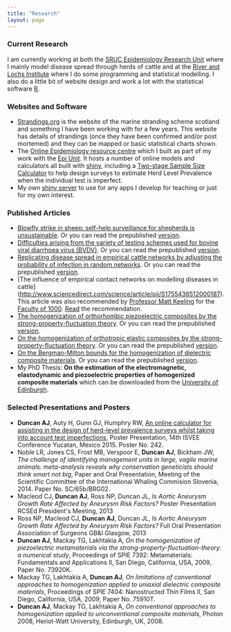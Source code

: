 ```yaml
---
title: "Research"
layout: page
---
```


### Current Research

I am currently working at both the [SRUC Epidemiology Research Unit](http://www.sruc.ac.uk/info/120249/epidemiology_research_unit) where I mainly model disease spread through herds of cattle and at the [River and Lochs Institute](http://www.uhi.ac.uk/en/research-enterprise/res-themes/environmental/rivers-and-lochs-institute) where I do some programming and statistical modelling. I also do a little bit of website design and work a lot with the statistical software [R](http://cran.r-project.org/).

### Websites and Software

- [Strandings.org](http://www.strandings.org) is the website of the marine stranding scheme scotland and something I have been working with for a few years. This website has details of strandings (once they have been confirmed and/or post mortemed) and they can be mapped or basic statistical charts shown. 
- The [Online Epidemiology resource centre](http://epidemiology.sruc.ac.uk) which I built as part of my work with the  [Epi Unit](http://www.sruc.ac.uk/info/120249/epidemiology_research_unit). It hosts a number of online models and calculators all built with [shiny](http://shiny.rstudio.com/), including a [Two-stage Sample Size Calculator](http://epidemiology.sruc.ac.uk/shiny/apps/Two-stageSampleSizeCalculator/) to help design surveys to estimate Herd Level Prevalence when the individual test is imperfect. 
- My own [shiny server](https://shiny.aj2duncan.com/) to use for any apps I develop for teaching or just for my own interest.
    

### Published Articles
- [Blowfly strike in sheep: self-help surveillance for shepherds is unsustainable](http://veterinaryrecord.bmj.com/content/180/11/280.1.full). Or you can read the prepublished [version](http://openaccess.sruc.ac.uk/handle/11262/11171).
- [Difficulties arising from the variety of testing schemes used for bovine viral diarrhoea virus (BVDV)](http://veterinaryrecord.bmj.com/cgi/content/full/vr.103329). Or you can read the prepublished [version](http://openaccess.sruc.ac.uk/handle/11262/10928).
- [Replicating disease spread in empirical cattle networks by adjusting the probability of infection in random networks](http://www.sciencedirect.com/science/article/pii/S0040580914000653). Or you can read the prepublished [version](http://openaccess.sruc.ac.uk/bitstream/11262/10508/2/10508.pdf).
- [The influence of empirical contact networks on modelling diseases in cattle] (http://www.sciencedirect.com/science/article/pii/S1755436512000187). This article was also recommended by [Professor Matt Keeling](http://www2.warwick.ac.uk/fac/sci/maths/people/staff/matt_keeling/) for the [Faculty of 1000](http://f1000.com/about/whatis). [Read](http://f1000.com/717950095) the recommendation.
- [The homogenization of orthorhombic piezoelectric composites by the strong-property-fluctuation theory](http://iopscience.iop.org/1751-8121/42/16/165402). Or you can read the prepublished [version](http://arxiv.org/abs/0811.2387).
- [On the homogenization of orthotropic elastic composites by the strong-property-fluctuation theory](http://imamat.oxfordjournals.org/content/74/4/507.short?rss=1). Or you can read the prepublished [version](http://arxiv.org/abs/0810.5671).
- [On the Bergman-Milton bounds for the homogenization of dielectric composite materials](http://www.sciencedirect.com/science/article/pii/S0030401806011631</a>). Or you can read the prepublished [version](http://arxiv.org/abs/physics/0512008).
- My PhD Thesis: __On the estimation of the electromagnetic, elastodynamic and piezoelectric properties of homogenized composite materials__ which can be downloaded from the [University of Edinburgh](https://www.era.lib.ed.ac.uk/handle/1842/3871).


### Selected Presentations and Posters
- __Duncan AJ__, Auty H, Gunn GJ, Humphry RW, [An online calculator for assisting in the design of herd-level prevalence surveys whilst taking into account test imperfections](http://www.abstractsonline.com/Plan/ViewAbstract.aspx?sKey=909940c4-51e0-45b7-9577-46c7f25b2d9b&cKey=1ced8d75-5478-4b7f-81ea-f9fab912d764&mKey=6753aa4b-4efd-470c-b925-c66f22f0712c), Poster Presentation, 14th ISVEE Conference Yucatan, Mexico 2015. Poster No. 242.
- Noble LR, Jones CS, Frost MB, Verspoor E, __Duncan AJ__, Bickham JW, _The challenge of identifying management units in large, vagile marine animals: meta-analysis reveals why conservation geneticists should think smart not big_, Paper and Oral Presentation, Meeting of the Scientific Committee of the International Whaling Commision Slovenia, 2014. Paper No. SC/65b/BRG02.
- Macleod CJ, __Duncan AJ__, Ross NP, Duncan JL, _Is Aortic Aneurysm Growth Rate Affected by Aneurysm Risk Factors?_ Poster Presentation RCSEd President's Meeting, 2013
- Ross NP, Macleod CJ, __Duncan AJ__, Duncan JL, _Is Aortic Aneurysm Growth Rate Affected by Aneurysm Risk Factors?_ Full Oral Presentation Association of Surgeons GB&I Glasgow, 2013
- __Duncan AJ__, Mackay TG, Lakhtakia A, _On the homogenization of piezoelectric metamaterials via the strong-property-fluctuation-theory: a numerical study_, Proceedings of SPIE 7392: Metamaterials: Fundamentals and Applications II, San Diego, California, USA, 2009, Paper No. 73920K.
- Mackay TG, Lakhtakia A, __Duncan AJ__, _On limitations of conventional approaches to homogenization applied to uniaxial dielectric composite materials_, Proceedings of SPIE 7404: Nanostructed Thin Films II, San Diego, California, USA, 2009, Paper No. 75910T.
- __Duncan AJ__, Mackay TG, Lakhtakia A, _On conventional approaches to homogenization applied to unconventional composite materials_, Photon 2008, Heriot-Watt University, Edinburgh, UK, 2008.

